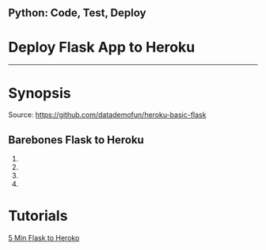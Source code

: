 ## Python: Code, Test, Deploy

# Deploy Flask App to Heroku
 ---

# Synopsis

Source: https://github.com/datademofun/heroku-basic-flask

## Barebones Flask to Heroku

1.
2.
3.
4.



# Tutorials
[5 Min Flask to Heroko](https://youtu.be/pmRT8QQLIqk)
